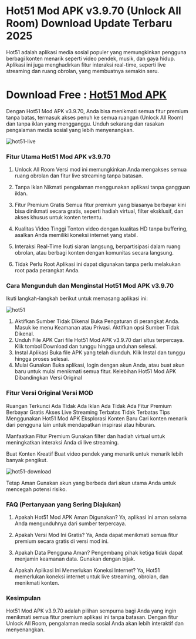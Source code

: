 # Hot51 Mod APK v3.9.70 (Unlock All Room) Download Update Terbaru 2025

Hot51 adalah aplikasi media sosial populer yang memungkinkan pengguna berbagi konten menarik seperti video pendek, musik, dan gaya hidup. Aplikasi ini juga menghadirkan fitur interaksi real-time, seperti live streaming dan ruang obrolan, yang membuatnya semakin seru.

# Download Free : [Hot51 Mod APK](https://hot51-apk.gamemodfree.com)

Dengan Hot51 Mod APK v3.9.70, Anda bisa menikmati semua fitur premium tanpa batas, termasuk akses penuh ke semua ruangan (Unlock All Room) dan tanpa iklan yang mengganggu. Unduh sekarang dan rasakan pengalaman media sosial yang lebih menyenangkan.

![hot51-live](https://github.com/user-attachments/assets/13dc6817-3794-420e-a0bb-b18150cdd6c0)


### Fitur Utama Hot51 Mod APK v3.9.70
1. Unlock All Room
Versi mod ini memungkinkan Anda mengakses semua ruang obrolan dan fitur live streaming tanpa batasan.

2. Tanpa Iklan
Nikmati pengalaman menggunakan aplikasi tanpa gangguan iklan.

3. Fitur Premium Gratis
Semua fitur premium yang biasanya berbayar kini bisa dinikmati secara gratis, seperti hadiah virtual, filter eksklusif, dan akses khusus untuk konten tertentu.

4. Kualitas Video Tinggi
Tonton video dengan kualitas HD tanpa buffering, asalkan Anda memiliki koneksi internet yang stabil.

5. Interaksi Real-Time
Ikuti siaran langsung, berpartisipasi dalam ruang obrolan, atau berbagi konten dengan komunitas secara langsung.

6. Tidak Perlu Root
Aplikasi ini dapat digunakan tanpa perlu melakukan root pada perangkat Anda.

### Cara Mengunduh dan Menginstal Hot51 Mod APK v3.9.70
Ikuti langkah-langkah berikut untuk memasang aplikasi ini:

![hot51](https://github.com/user-attachments/assets/0060c6b1-b405-4edf-b17b-0db1eaf6783e)


1. Aktifkan Sumber Tidak Dikenal
Buka Pengaturan di perangkat Anda.
Masuk ke menu Keamanan atau Privasi.
Aktifkan opsi Sumber Tidak Dikenal.
2. Unduh File APK
Cari file Hot51 Mod APK v3.9.70 dari situs terpercaya.
Klik tombol Download dan tunggu hingga unduhan selesai.
3. Instal Aplikasi
Buka file APK yang telah diunduh.
Klik Instal dan tunggu hingga proses selesai.
4. Mulai Gunakan
Buka aplikasi, login dengan akun Anda, atau buat akun baru untuk mulai menikmati semua fitur.
Kelebihan Hot51 Mod APK Dibandingkan Versi Original

### Fitur	Versi Original	Versi MOD
Ruangan Terkunci	Ada	Tidak Ada
Iklan	Ada	Tidak Ada
Fitur Premium	Berbayar	Gratis
Akses Live Streaming	Terbatas	Tidak Terbatas
Tips Menggunakan Hot51 Mod APK
Eksplorasi Konten Baru
Cari konten menarik dari pengguna lain untuk mendapatkan inspirasi atau hiburan.

Manfaatkan Fitur Premium
Gunakan filter dan hadiah virtual untuk meningkatkan interaksi Anda di live streaming.

Buat Konten Kreatif
Buat video pendek yang menarik untuk menarik lebih banyak pengikut.

![hot51-download](https://github.com/user-attachments/assets/0fb771cd-6a19-439a-b547-61fd777a7134)


Tetap Aman
Gunakan akun yang berbeda dari akun utama Anda untuk mencegah potensi risiko.

### FAQ (Pertanyaan yang Sering Diajukan)
1. Apakah Hot51 Mod APK Aman Digunakan?
Ya, aplikasi ini aman selama Anda mengunduhnya dari sumber terpercaya.

2. Apakah Versi Mod Ini Gratis?
Ya, Anda dapat menikmati semua fitur premium secara gratis di versi mod ini.

3. Apakah Data Pengguna Aman?
Pengembang pihak ketiga tidak dapat menjamin keamanan data. Gunakan dengan bijak.

4. Apakah Aplikasi Ini Memerlukan Koneksi Internet?
Ya, Hot51 memerlukan koneksi internet untuk live streaming, obrolan, dan menikmati konten.

### Kesimpulan
Hot51 Mod APK v3.9.70 adalah pilihan sempurna bagi Anda yang ingin menikmati semua fitur premium aplikasi ini tanpa batasan. Dengan fitur Unlock All Room, pengalaman media sosial Anda akan lebih interaktif dan menyenangkan.
